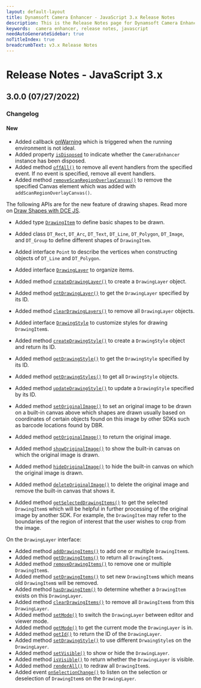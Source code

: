 ```yaml
---
layout: default-layout
title: Dynamsoft Camera Enhancer - JavaScript 3.x Release Notes 
description: This is the Release Notes page for Dynamsoft Camera Enhancer JavaScript SDK.
keywords:  camera enhancer, release notes, javascript
needAutoGenerateSidebar: true
noTitleIndex: true
breadcrumbText: v3.x Release Notes
---
```


# Release Notes - JavaScript 3.x

## 3.0.0 (07/27/2022)

### Changelog

#### New

* Added callback [onWarning](../api-reference/initialization.md#onwarning) which is triggered when the running environment is not ideal.
* Added property [`isDisposed`](../api-reference/auxiliary.md#isdisposed) to indicate whether the `CameraEnhancer` instance has been disposed.
* Added method [`offAll()`](../api-reference/auxiliary.md#offall) to remove all event handlers from the specified event. If no event is specified, remove all event handlers.
* Added method [`removeScanRegionOverlayCanvas()`](../api-reference/ui.md#removescanregionoverlaycanvas) to remove the specified Canvas element which was added with `addScanRegionOverlayCanvas()`.

The following APIs are for the new feature of drawing shapes. Read more on [Draw Shapes with DCE JS](../user-guide/features/draw-shapes.md).

* Added type [`DrawingItem`](../api-reference/interface/drawingitem.md) to define basic shapes to be drawn.
* Added class `DT_Rect`, `DT_Arc`, `DT_Text`, `DT_Line`, `DT_Polygon`, `DT_Image`, and `DT_Group` to define different shapes of `DrawingItem`.
* Added interface `Point` to describe the vertices when constructing objects of `DT_Line` and `DT_Polygon`.

* Added interface [`DrawingLayer`](../api-reference/interface/drawinglayer.md) to organize items.
* Added method [`createDrawingLayer()`](../api-reference/ui.md#createdrawinglayer) to create a `DrawingLayer` object.
* Added method [`getDrawingLayer()`](../api-reference/ui.md#getdrawinglayer) to get the `DrawingLayer` specified by its ID.
* Added method [`clearDrawingLayers()`](../api-reference/ui.md#cleardrawinglayers) to remove all `DrawingLayer` objects.

* Added interface [`DrawingStyle`](../api-reference/interface/drawingstyle.md) to customize styles for drawing `DrawingItem`s.
* Added method [`createDrawingStyle()`](../api-reference/ui.md#createdrawingstyle) to create a `DrawingStyle` object and return its ID.
* Added method [`getDrawingStyle()`](../api-reference/ui.md#getdrawingstyle) to get the `DrawingStyle` specified by its ID.
* Added method [`getDrawingStyles()`](../api-reference/ui.md#getdrawingstyles) to get all `DrawingStyle` objects.
* Added method [`updateDrawingStyle()`](../api-reference/ui.md#updatedrawingstyle) to update a `DrawingStyle` specified by its ID.

* Added method [`setOriginalImage()`](../api-reference/ui.md#setoriginalimage) to set an original image to be drawn on a built-in canvas above which shapes are drawn usually based on coordinates of certain objects found on this image by other SDKs such as barcode locations found by DBR.
* Added method [`getOriginalImage()`](../api-reference/ui.md#getoriginalimage) to return the original image.
* Added method [`showOriginalImage()`](../api-reference/ui.md#showoriginalimage) to show the built-in canvas on which the original image is drawn.
* Added method [`hideOriginalImage()`](../api-reference/ui.md#hideoriginalimage) to hide the built-in canvas on which the original image is drawn.
* Added method [`deleteOriginalImage()`](../api-reference/ui.md#deleteoriginalimage) to delete the original image and remove the built-in canvas that shows it.
* Added method [`getSelectedDrawingItems()`](../api-reference/ui.md#getselecteddrawingitems) to get the selected `DrawingItem`s which will be helpful in further processing of the original image by another SDK. For example, the `DrawingItem` may refer to the boundaries of the region of interest that the user wishes to crop from the image.

On the `DrawingLayer` interface:

* Added method [`addDrawingItems()`](../api-reference/interface/drawinglayer.md#adddrawingitems) to add one or multiple `DrawingItem`s.
* Added method [`getDrawingItems()`](../api-reference/interface/drawinglayer.md#getdrawingitems) to return all `DrawingItem`s.
* Added method [`removeDrawingItems()`](../api-reference/interface/drawinglayer.md#removedrawingitems) to remove one or multiple `DrawingItem`s.
* Added method [`setDrawingItems()`](../api-reference/interface/drawinglayer.md#setdrawingitems) to set new `DrawingItem`s which means old  `DrawingItem`s will be removed.
* Added method [`hasDrawingItem()`](../api-reference/interface/drawinglayer.md#hasdrawingitem) to determine whether a `DrawingItem` exists on this `DrawingLayer`.
* Added method [`clearDrawingItems()`](../api-reference/interface/drawinglayer.md#cleardrawingitems) to remove all `DrawingItem`s from this `DrawingLayer`.
* Added method [`setMode()`](../api-reference/interface/drawinglayer.md#setmode) to switch the `DrawingLayer` between editor and viewer mode.
* Added method [`getMode()`](../api-reference/interface/drawinglayer.md#getmode) to get the current mode the `DrawingLayer` is in.
* Added method [`getId()`](../api-reference/interface/drawinglayer.md#getid) to return the ID of the `DrawingLayer`.
* Added method [`setDrawingStyle()`](../api-reference/interface/drawinglayer.md#setdrawingstyle) to use different `DrwaingStyle`s on the `DrawingLayer`.
* Added method [`setVisible()`](../api-reference/interface/drawinglayer.md#setvisible) to show or hide the `DrawingLayer`.
* Added method [`isVisible()`](../api-reference/interface/drawinglayer.md#isvisible) to return whether the `DrawingLayer` is visible.
* Added method [`renderAll()`](../api-reference/interface/drawinglayer.md#renderall) to redraw all `DrawingItem`s.
* Added event [`onSelectionChange()`](../api-reference/interface/drawinglayer.md#onselectionchange) to listen on the selection or deselection of `DrawingItem`s on the `DrawingLayer`.
